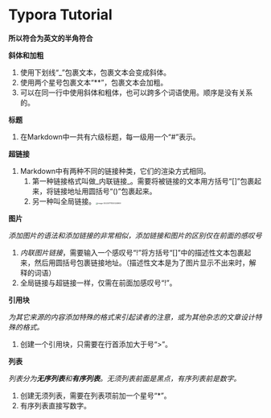 # Typora Tutorial

**所以符合为英文的半角符合**

**斜体和加粗**

1. 使用下划线“_”包裹文本，包裹文本会变成斜体。
2. 使用两个星号包裹文本“**”，包裹文本会加粗。
3. 可以在同一行中使用斜体和粗体，也可以跨多个词语使用。顺序是没有关系的。

**标题**

1. 在Markdown中一共有六级标题，每一级用一个“#”表示。

**超链接**

1. Markdown中有两种不同的链接种类，它们的渲染方式相同。
   1. 第一种链接格式叫做_内联链接_。需要将被链接的文本用方括号“[]”包裹起来，将链接地址用圆括号“()”包裹起来。
   2. 另一种叫全局链接。<img src="C:\Users\maoqi\AppData\Roaming\Typora\typora-user-images\image-20220711120024969.png" alt="image-20220711120024969" style="zoom: 25%;" />

**图片**

_添加图片的语法和添加链接的非常相似，添加链接和图片的区别仅在前面的感叹号_

1. _内联图片链接_，需要输入一个感叹号“!”将方括号“[]”中的描述性文本包裹起来，然后用圆括号包裹链接地址。（描述性文本是为了图片显示不出来时，解释的词语）
2. 全局链接与超链接一样，仅需在前面加感叹号“!”。

**引用块**

_为其它来源的内容添加特殊的格式来引起读者的注意，或为其他杂志的文章设计特殊的格式。_

1. 创建一个引用块，只需要在行首添加大于号“>”。

**列表**

_列表分为**无序列表**和**有序列表**。无须列表前面是黑点，有序列表前是数字。_

1. 创建无须列表，需要在列表项前加一个星号“*”。
2. 有序列表直接写数字。



